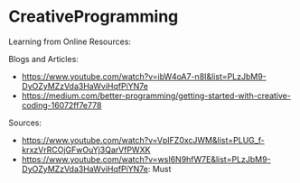 # CreativeProgramming




Learning from Online Resources:

Blogs and Articles:
- https://www.youtube.com/watch?v=ibW4oA7-n8I&list=PLzJbM9-DyOZyMZzVda3HaWviHqfPiYN7e
- https://medium.com/better-programming/getting-started-with-creative-coding-16072ff7e778

Sources:
- https://www.youtube.com/watch?v=VpIFZ0xcJWM&list=PLUG_f-krxzVrRCOjGFwOuYj3QarVfPWXK
- https://www.youtube.com/watch?v=wsI6N9hfW7E&list=PLzJbM9-DyOZyMZzVda3HaWviHqfPiYN7e: Must
